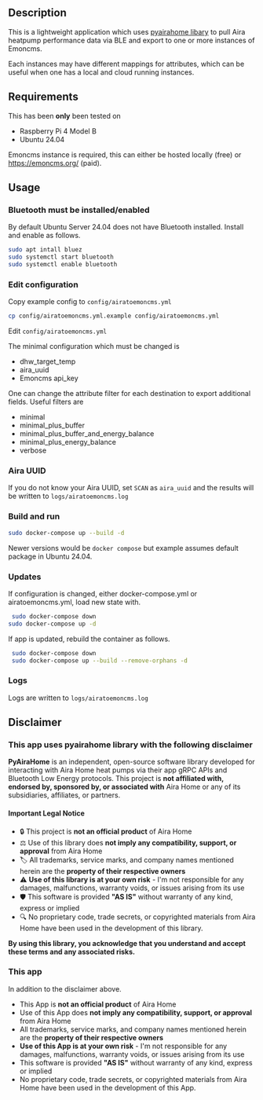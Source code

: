 ## Description

This is a lightweight application which uses [pyairahome libary](https://github.com/Invy55/pyairahome) to pull Aira heatpump performance data via BLE and export to one or more instances of Emoncms.

Each instances may have different mappings for attributes, which can be useful when one has a local and cloud running instances.


## Requirements

This has been **only** been tested on

- Raspberry Pi 4 Model B
- Ubuntu 24.04

Emoncms instance is required, this can either be hosted locally (free) or https://emoncms.org/ (paid).

## Usage

### Bluetooth must be installed/enabled

By default Ubuntu Server 24.04 does not have Bluetooth installed. Install and enable as follows.

```bash
sudo apt intall bluez
sudo systemctl start bluetooth
sudo systemctl enable bluetooth
```

### Edit configuration

Copy example config to `config/airatoemoncms.yml`

```bash
cp config/airatoemoncms.yml.example config/airatoemoncms.yml
```

Edit `config/airatoemoncms.yml`

The minimal configuration which must be changed is

- dhw_target_temp
- aira_uuid
- Emoncms api_key

One can change the attribute filter for each destination to export additional fields. Useful filters are

- minimal
- minimal_plus_buffer
- minimal_plus_buffer_and_energy_balance
- minimal_plus_energy_balance
- verbose

### Aira UUID

If you do not know your Aira UUID, set `SCAN` as `aira_uuid` and the results will be written to `logs/airatoemoncms.log`


### Build and run 

```bash
sudo docker-compose up --build -d
```

Newer versions would be `docker compose` but example assumes default package in Ubuntu 24.04.

### Updates

If configuration is changed, either docker-compose.yml or airatoemoncms.yml, load new state with.


```bash
 sudo docker-compose down
sudo docker-compose up -d
```

If app is updated, rebuild the container as follows.

```bash
 sudo docker-compose down
 sudo docker-compose up --build --remove-orphans -d
```

### Logs

Logs are written to `logs/airatoemoncms.log`

## Disclaimer

### This app uses pyairahome library with the following disclaimer

**PyAiraHome** is an independent, open-source software library developed for interacting with Aira Home heat pumps via their app gRPC APIs and Bluetooth Low Energy protocols. This project is **not affiliated with, endorsed by, sponsored by, or associated with** Aira Home or any of its subsidiaries, affiliates, or partners.

#### Important Legal Notice

- 🔒 This project is **not an official product** of Aira Home
- ⚖️ Use of this library does **not imply any compatibility, support, or approval** from Aira Home
- 🏷️ All trademarks, service marks, and company names mentioned herein are the **property of their respective owners**
- ⚠️ **Use of this library is at your own risk** - I'm not responsible for any damages, malfunctions, warranty voids, or issues arising from its use
- 🛡️ This software is provided **"AS IS"** without warranty of any kind, express or implied
- 🔍 No proprietary code, trade secrets, or copyrighted materials from Aira Home have been used in the development of this library.

**By using this library, you acknowledge that you understand and accept these terms and any associated risks.**

### This app

In addition to the disclaimer above.

- This App is **not an official product** of Aira Home
- Use of this App does **not imply any compatibility, support, or approval** from Aira Home
- All trademarks, service marks, and company names mentioned herein are the **property of their respective owners**
- **Use of this App is at your own risk** - I'm not responsible for any damages, malfunctions, warranty voids, or issues arising from its use
- This software is provided **"AS IS"** without warranty of any kind, express or implied
- No proprietary code, trade secrets, or copyrighted materials from Aira Home have been used in the development of this App.
